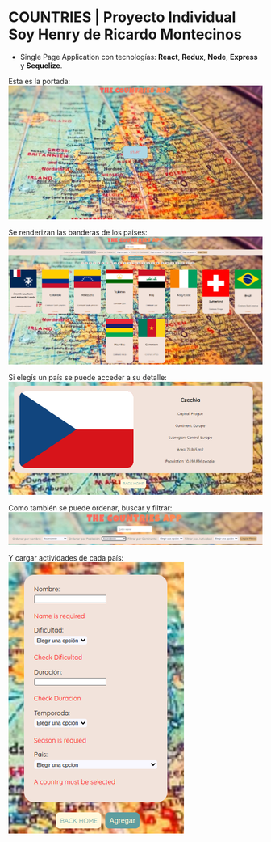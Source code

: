 # **COUNTRIES** | Proyecto Individual Soy Henry de Ricardo Montecinos

- Single Page Application con tecnologías: **React**, **Redux**, **Node**, **Express** y **Sequelize**.

Esta es la portada:
![cover](./client/src/assets/cover.png)

Se renderizan las banderas de los paises:
![cards](./client/src/assets/cards.png)

Si elegís un país se puede acceder a su detalle:
![detail](./client/src/assets/detail.png)

Como también se puede ordenar, buscar y filtrar:
![nav](./client/src/assets/nav.png)

Y cargar actividades de cada país:
![form](./client/src/assets/form.png)
